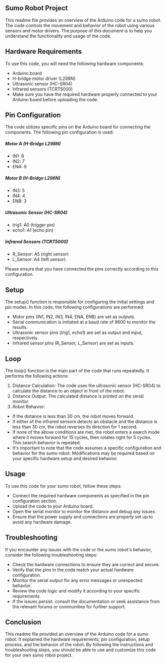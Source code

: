 ## Sumo Robot Project

This readme file provides an overview of the Arduino code for a sumo robot. The code controls the movement and behavior of the robot using various sensors and motor drivers. The purpose of this document is to help you understand the functionality and usage of the code.

## Hardware Requirements

To use this code, you will need the following hardware components:
- Arduino board
- H-bridge motor driver (L298N)
- Ultrasonic sensor (HC-SR04)
- Infrared sensors (TCRT5000)
- Make sure you have the required hardware properly connected to your Arduino board before uploading the code.

## Pin Configuration

The code utilizes specific pins on the Arduino board for connecting the components. The following pin configuration is used:

##### Motor A (H-Bridge L298N)
- IN1: 8
- IN2: 7
- ENA: 9
##### Motor B (H-Bridge L298N)
- IN3: 5
- IN4: 4
- ENB: 3
##### Ultrasonic Sensor (HC-SR04)
- trig1: A0 (trigger pin)
- echo1: A1 (echo pin)
##### Infrared Sensors (TCRT5000)
- R_Sensor: A5 (right sensor)
- L_Sensor: A4 (left sensor)

Please ensure that you have connected the pins correctly according to this configuration.

## Setup

The setup() function is responsible for configuring the initial settings and pin modes. In this code, the following configurations are performed:

- Motor pins (IN1, IN2, IN3, IN4, ENA, ENB) are set as outputs.
- Serial communication is initiated at a baud rate of 9600 to monitor the results.
- Ultrasonic sensor pins (trig1, echo1) are set as output and input, respectively.
- Infrared sensor pins (R_Sensor, L_Sensor) are set as inputs.

## Loop

The loop() function is the main part of the code that runs repeatedly. It performs the following actions:

1) Distance Calculation: The code uses the ultrasonic sensor (HC-SR04) to calculate the distance to an object in front of the robot.
2) Distance Output: The calculated distance is printed on the serial monitor.
3) Robot Behavior:
- If the distance is less than 30 cm, the robot moves forward.
- If either of the infrared sensors detects an obstacle and the distance is less than 30 cm, the robot reverses its direction for 1 second.
- If none of the above conditions are met, the robot enters a search mode where it moves forward for 15 cycles, then rotates right for 5 cycles. This search behavior is 
  repeated.
- It's important to note that the code assumes a specific configuration and behavior for the sumo robot. Modifications may be required based on your specific hardware setup 
  and desired behavior.

## Usage

To use this code for your sumo robot, follow these steps:

- Connect the required hardware components as specified in the pin configuration section.
- Upload the code to your Arduino board.
- Open the serial monitor to monitor the distance and debug any issues.
- Ensure that the power supply and connections are properly set up to avoid any hardware damage.

## Troubleshooting

If you encounter any issues with the code or the sumo robot's behavior, consider the following troubleshooting steps:

- Check the hardware connections to ensure they are correct and secure.
- Verify that the pins in the code match your actual hardware configuration.
- Monitor the serial output for any error messages or unexpected behavior.
- Review the code logic and modify it according to your specific requirements.
- If the issues persist, consult the documentation or seek assistance from the relevant forums or communities for further support.

## Conclusion

This readme file provided an overview of the Arduino code for a sumo robot. It explained the hardware requirements, pin configuration, setup process, and the behavior of the robot. By following the instructions and troubleshooting steps, you should be able to use and customize this code for your own sumo robot project.
